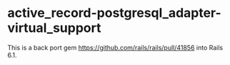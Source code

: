 # active_record-postgresql_adapter-virtual_support

This is a back port gem https://github.com/rails/rails/pull/41856 into Rails 6.1.
